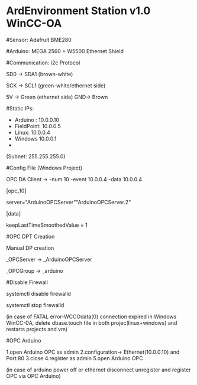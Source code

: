 # ArdEnvironment Station v1.0 WinCC-OA

#Sensor: Adafruit BME280

#Arduino: MEGA 2560 + W5500 Ethernet Shield

#Communication: i2c Protocol

SD0 -> SDA1 (brown-white)

SCK -> SCL1 (green-white/ethernet side)

5V -> Green (ethernet side)
GND-> Brown

 #Static IPs:
 * Arduino : 10.0.0.10
 * FieldPoint: 10.0.0.5
 * Linux: 10.0.0.4
 * Windows 10.0.0.1
 * 
 (Subnet: 255.255.255.0)

#Config File (Windows Project)

OPC DA Client -> -num 10 -event 10.0.0.4 -data 10.0.0.4

[opc_10]

server="ArduinoOPCServer""ArduinoOPCServer.2"

[data]

keepLastTimeSmoothedValue = 1



#OPC DPT Creation

Manual DP creation

_OPCServer -> _ArduinoOPCServer

_OPCGroup  -> _arduino


#Disable Firewall

systemctl disable firewalld

systemctl stop firewalld

(in case of FATAL error-WCCOdata(0) connection expired in Windows WinCC-0A, delete dbase.touch file in both projec(linux+windows) and restarts projects and vm)

#OPC Arduino

1.open Arduino OPC as admin
2.configuration-> Ethernet(10.0.0.10) and Port:80
3.close
4.register as admin
5.open Arduino OPC

(in case of arduino power off or ethernet disconnect unregister and register OPC via OPC Arduino)


